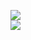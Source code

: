 [![](https://img.shields.io/badge/Made%20With-Github%20Spray-lightgrey.svg?style=for-the-badge&logo=github)](https://github.com/Annihil/github-spray#25462)  
[![](https://i.imgur.com/2DrTn0Z.gif)](https://github.com/Annihil/github-spray)